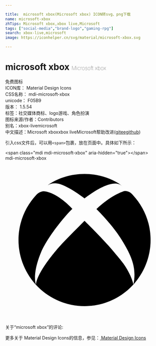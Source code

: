 ```yaml
---

title:  microsoft xbox(Microsoft xbox) ICON转svg、png下载
name: microsoft-xbox
zhTips: Microsoft xbox,xbox live,Microsoft
tags: ["social-media","brand-logo","gaming-rpg"]
search: xbox-live,microsoft
image: https://iconhelper.cn/svg/material/microsoft-xbox.svg

---
```


# microsoft xbox  <small style="font-size: 60%;font-weight: 100">Microsoft xbox</small>


<div class="detail-page">
<p>
<span><span class="badge-success badge">免费图标</span> </span>
<br/>
<span>
ICON库：
<span class="badge-secondary badge">Material Design Icons</span> 
</span>
<br/>
<span>
CSS名称：
<span class="badge-secondary badge">mdi-microsoft-xbox</span> 
</span>
<br/>
<span>
unicode：
<span class="badge-secondary badge">F05B9</span> 
<copy-btn content='F05B9' btn-title=""></copy-btn>
<copy-btn :content='String.fromCodePoint(parseInt("F05B9", 16))' btn-title="复制U"></copy-btn>
</span>
<br/>
<span>
版本：
<span class="badge-secondary badge">1.5.54</span> 
</span><br/><span>标签：<span class="badge-light badge"><router-link to="/tags/social-media.html">社交媒体</router-link></span><span class="badge-light badge"><router-link to="/tags/brand-logo.html">商标、logo</router-link></span><span class="badge-light badge"><router-link to="/tags/gaming-rpg.html">游戏、角色扮演</router-link></span></span>
<br/>
<span>图标来源/作者：<span class="badge-light badge">Contributors</span></span> 
<br/>
<span>别名：<span class="badge-light badge">xbox-live</span><span class="badge-light badge">microsoft</span></span><br/><span class="zh-detail">中文描述：<span class="badge-primary badge">Microsoft xbox</span><span class="badge-primary badge">xbox live</span><span class="badge-primary badge">Microsoft</span><span class="help-link"><span>帮助改进</span>(<a href="https://gitee.com/liuwave/icon-helper/edit/master/json/material/microsoft-xbox.json" target="_blank" rel="noopener noreferrer">gitee</a><a href="https://github.com/liuwave/icon-helper/edit/master/json/material/microsoft-xbox.json" target="_blank" rel="noopener noreferrer">github</a></span>)</span><br/>
</p>
</div>
<div class="alert alert-dark">
  <i class="mdi mdi-microsoft-xbox mdi-48px"></i>
  <i class="mdi mdi-microsoft-xbox mdi-36px"></i>
  <i class="mdi mdi-microsoft-xbox mdi-24px"></i>
  <i class="mdi mdi-microsoft-xbox mdi-18px"></i>
</div>
<div>
  <p>引入css文件后，可以用<code>&lt;span&gt;</code>包裹，放在页面中。具体如下所示：    
  </p>
  <div class="alert alert-primary" style="font-size: 14px">
    &lt;span class="mdi mdi-microsoft-xbox" aria-hidden="true"&gt;&lt;/span&gt;
    <copy-btn content='<span class="mdi mdi-microsoft-xbox" aria-hidden="true"></span>'></copy-btn>
  </div>
  <div class="alert alert-secondary">
    <i class="mdi mdi-microsoft-xbox"
    style="font-size: 24px"
    aria-hidden="true"></i> mdi-microsoft-xbox
    <copy-btn content="mdi-microsoft-xbox" btn-title="复制图标名称"></copy-btn>
  </div>
</div>
<div id="svg" class="svg-wrap">
<svg xmlns="http://www.w3.org/2000/svg" viewBox="0 0 24 24"><path d="M6.43,3.72C6.5,3.66 6.57,3.6 6.62,3.56C8.18,2.55 10,2 12,2C13.88,2 15.64,2.5 17.14,3.42C17.25,3.5 17.54,3.69 17.7,3.88C16.25,2.28 12,5.7 12,5.7C10.5,4.57 9.17,3.8 8.16,3.5C7.31,3.29 6.73,3.5 6.46,3.7M19.34,5.21C19.29,5.16 19.24,5.11 19.2,5.06C18.84,4.66 18.38,4.56 18,4.59C17.61,4.71 15.9,5.32 13.8,7.31C13.8,7.31 16.17,9.61 17.62,11.96C19.07,14.31 19.93,16.16 19.4,18.73C21,16.95 22,14.59 22,12C22,9.38 21,7 19.34,5.21M15.73,12.96C15.08,12.24 14.13,11.21 12.86,9.95C12.59,9.68 12.3,9.4 12,9.1C12,9.1 11.53,9.56 10.93,10.17C10.16,10.94 9.17,11.95 8.61,12.54C7.63,13.59 4.81,16.89 4.65,18.74C4.65,18.74 4,17.28 5.4,13.89C6.3,11.68 9,8.36 10.15,7.28C10.15,7.28 9.12,6.14 7.82,5.35L7.77,5.32C7.14,4.95 6.46,4.66 5.8,4.62C5.13,4.67 4.71,5.16 4.71,5.16C3.03,6.95 2,9.35 2,12A10,10 0 0,0 12,22C14.93,22 17.57,20.74 19.4,18.73C19.4,18.73 19.19,17.4 17.84,15.5C17.53,15.07 16.37,13.69 15.73,12.96Z" /></svg>
</div>
<detail full-name='mdi-microsoft-xbox'></detail>
<div>
<p>关于“microsoft xbox”的评论:</p>
</div>
<Vssue title="关于“microsoft xbox”的评论" ></Vssue>    
<div><p>更多关于 Material Design Icons的信息，参见：<a target="_blank" href="https://iconhelper.cn/material.html"> Material Design Icons</a>
</p></div>
